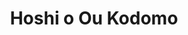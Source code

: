 --- 
title: "Hoshi o Ou Kodomo"
publishdate: "2019-6-10T16:48:46+02:00"
src: "https://365manga.net/manga/hoshi-o-ou-kodomo"
image: "https://data.365manga.net/images/thumbnails/16111-hoshi-o-ou-kodomo.jpg"
description: "The story centers on Asuna, a girl who spends her solitary days listening to the mysterious music emanating from the crystal radio she received from her father as a memento. However, she embarks on a journey of adventure to meet a boy again, and thus comes to know the cruelty and beauty of the world, as well as loss."
---